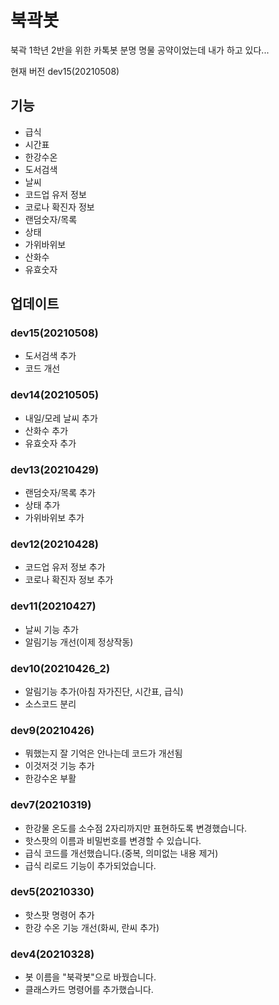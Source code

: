 # 북곽봇
북곽 1학년 2반을 위한 카톡봇
분명 명물 공약이었는데 내가 하고 있다...

현재 버전 dev15(20210508)

기능
--------
* 급식
* 시간표
* 한강수온
* 도서검색
* 날씨
* 코드업 유저 정보
* 코로나 확진자 정보
* 랜덤숫자/목록
* 상태
* 가위바위보
* 산화수
* 유효숫자


업데이트
--------
### dev15(20210508)
* 도서검색 추가
* 코드 개선
### dev14(20210505)
* 내일/모레 날씨 추가
* 산화수 추가
* 유효숫자 추가
### dev13(20210429)
* 랜덤숫자/목록 추가
* 상태 추가
* 가위바위보 추가
### dev12(20210428)
* 코드업 유저 정보 추가
* 코로나 확진자 정보 추가
### dev11(20210427)
* 날씨 기능 추가
* 알림기능 개선(이제 정상작동)
### dev10(20210426_2)
* 알림기능 추가(아침 자가진단, 시간표, 급식)
* 소스코드 분리
### dev9(20210426)
* 뭐했는지 잘 기억은 안나는데 코드가 개선됨
* 이것저것 기능 추가
* 한강수온 부활
### dev7(20210319)
* 한강물 온도를 소수점 2자리까지만 표현하도록 변경했습니다.
* 핫스팟의 이름과 비밀번호를 변경할 수 있습니다.
* 급식 코드를 개선했습니다.(중복, 의미없는 내용 제거)
* 급식 리로드 기능이 추가되었습니다.
### dev5(20210330)
* 핫스팟 명령어 추가
* 한강 수온 기능 개선(화씨, 란씨 추가)
### dev4(20210328)
* 봇 이름을 "북곽봇"으로 바꿨습니다.
* 클래스카드 명령어를 추가했습니다.
